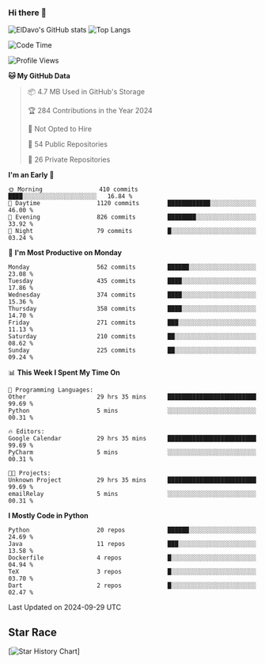 ### Hi there 👋
![ElDavo's GitHub stats](https://github-readme-stats.vercel.app/api?username=ElDavoo&show_icons=true&theme=chartreuse-dark)
![Top Langs](https://github-readme-stats.vercel.app/api/top-langs/?username=ElDavoo&theme=chartreuse-dark&layout=compact)

<!--START_SECTION:waka-->
![Code Time](http://img.shields.io/badge/Code%20Time-1%2C921%20hrs%2043%20mins-blue)

![Profile Views](http://img.shields.io/badge/Profile%20Views-1-blue)

**🐱 My GitHub Data** 

> 📦 4.7 MB Used in GitHub's Storage 
 > 
> 🏆 284 Contributions in the Year 2024
 > 
> 🚫 Not Opted to Hire
 > 
> 📜 54 Public Repositories 
 > 
> 🔑 26 Private Repositories 
 > 
**I'm an Early 🐤** 

```text
🌞 Morning                410 commits         ████░░░░░░░░░░░░░░░░░░░░░   16.84 % 
🌆 Daytime                1120 commits        ████████████░░░░░░░░░░░░░   46.00 % 
🌃 Evening                826 commits         ████████░░░░░░░░░░░░░░░░░   33.92 % 
🌙 Night                  79 commits          █░░░░░░░░░░░░░░░░░░░░░░░░   03.24 % 
```
📅 **I'm Most Productive on Monday** 

```text
Monday                   562 commits         ██████░░░░░░░░░░░░░░░░░░░   23.08 % 
Tuesday                  435 commits         ████░░░░░░░░░░░░░░░░░░░░░   17.86 % 
Wednesday                374 commits         ████░░░░░░░░░░░░░░░░░░░░░   15.36 % 
Thursday                 358 commits         ████░░░░░░░░░░░░░░░░░░░░░   14.70 % 
Friday                   271 commits         ███░░░░░░░░░░░░░░░░░░░░░░   11.13 % 
Saturday                 210 commits         ██░░░░░░░░░░░░░░░░░░░░░░░   08.62 % 
Sunday                   225 commits         ██░░░░░░░░░░░░░░░░░░░░░░░   09.24 % 
```


📊 **This Week I Spent My Time On** 

```text
💬 Programming Languages: 
Other                    29 hrs 35 mins      █████████████████████████   99.69 % 
Python                   5 mins              ░░░░░░░░░░░░░░░░░░░░░░░░░   00.31 % 

🔥 Editors: 
Google Calendar          29 hrs 35 mins      █████████████████████████   99.69 % 
PyCharm                  5 mins              ░░░░░░░░░░░░░░░░░░░░░░░░░   00.31 % 

🐱‍💻 Projects: 
Unknown Project          29 hrs 35 mins      █████████████████████████   99.69 % 
emailRelay               5 mins              ░░░░░░░░░░░░░░░░░░░░░░░░░   00.31 % 
```

**I Mostly Code in Python** 

```text
Python                   20 repos            ██████░░░░░░░░░░░░░░░░░░░   24.69 % 
Java                     11 repos            ███░░░░░░░░░░░░░░░░░░░░░░   13.58 % 
Dockerfile               4 repos             █░░░░░░░░░░░░░░░░░░░░░░░░   04.94 % 
TeX                      3 repos             █░░░░░░░░░░░░░░░░░░░░░░░░   03.70 % 
Dart                     2 repos             █░░░░░░░░░░░░░░░░░░░░░░░░   02.47 % 
```




 Last Updated on 2024-09-29 UTC
<!--END_SECTION:waka-->

## Star Race

[![Star History Chart](https://api.star-history.com/svg?repos=ElDavoo/WhatsApp-Crypt14-Crypt15-Decrypter,ElDavoo/TuringOS,EliteAndroidApps/WhatsApp-Crypt12-Decrypter,KnugiHK/Whatsapp-Chat-Exporter&type=Date)]
